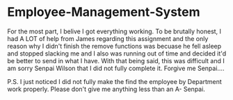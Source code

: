 # Employee-Management-System
For the most part, I belive I got everything working. To be brutally honest, I had A LOT of help from James regarding this assignment and the only reason why I didn't finish the remove functions was becuase he fell asleep and stopped slacking me and I also was running out of time and decided it'd be better to send in what I have. With that being said, this was difficult and I am sorry Senpai Wilson that I did not fully complete it. Forgive me Senpai....

P.S. I just noticed I did not fully make the find the employee by Department work properly. Please don't give me anything less than an A- Senpai.
